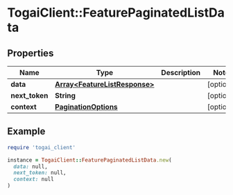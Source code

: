 # TogaiClient::FeaturePaginatedListData

## Properties

| Name | Type | Description | Notes |
| ---- | ---- | ----------- | ----- |
| **data** | [**Array&lt;FeatureListResponse&gt;**](FeatureListResponse.md) |  | [optional] |
| **next_token** | **String** |  | [optional] |
| **context** | [**PaginationOptions**](PaginationOptions.md) |  | [optional] |

## Example

```ruby
require 'togai_client'

instance = TogaiClient::FeaturePaginatedListData.new(
  data: null,
  next_token: null,
  context: null
)
```

